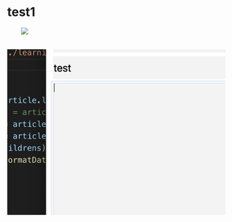 # test1
&nbsp;&nbsp;&nbsp;&nbsp;&nbsp;&nbsp;&nbsp;&nbsp;<img src="blob:http://localhost:8080/d3af23c3-4dc0-44e9-802c-01ce3ed42955"><br><br>

![ ](https://github.com/StrongDwarf/learning-notes/blob/master/public/img/1545016575611.png?raw=true " ")
